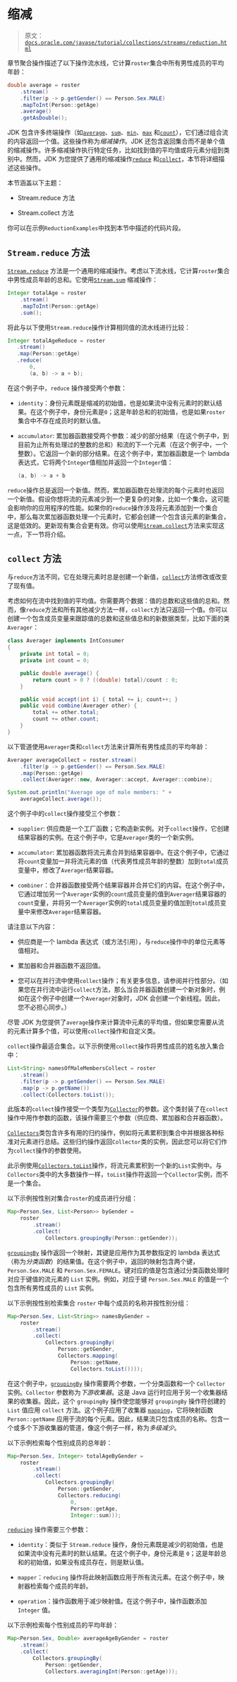 # 缩减

> 原文：[`docs.oracle.com/javase/tutorial/collections/streams/reduction.html`](https://docs.oracle.com/javase/tutorial/collections/streams/reduction.html)

章节聚合操作描述了以下操作流水线，它计算`roster`集合中所有男性成员的平均年龄：

```java
double average = roster
    .stream()
    .filter(p -> p.getGender() == Person.Sex.MALE)
    .mapToInt(Person::getAge)
    .average()
    .getAsDouble();
```

JDK 包含许多终端操作（如[`average`](https://docs.oracle.com/javase/8/docs/api/java/util/stream/IntStream.html#average--java/lang/reflect/Executable.html)、[`sum`](https://docs.oracle.com/javase/8/docs/api/java/util/stream/IntStream.html#sum--)、[`min`](https://docs.oracle.com/javase/8/docs/api/java/util/stream/Stream.html#min-java.util.Comparator-)、[`max`](https://docs.oracle.com/javase/8/docs/api/java/util/stream/Stream.html#max-java.util.Comparator-) 和[`count`](https://docs.oracle.com/javase/8/docs/api/java/util/stream/Stream.html#count--)），它们通过组合流的内容返回一个值。这些操作称为*缩减操作*。JDK 还包含返回集合而不是单个值的缩减操作。许多缩减操作执行特定任务，比如找到值的平均值或将元素分组到类别中。然而，JDK 为您提供了通用的缩减操作[`reduce`](https://docs.oracle.com/javase/8/docs/api/java/util/stream/Stream.html#reduce-T-java.util.function.BinaryOperator-) 和[`collect`](https://docs.oracle.com/javase/8/docs/api/java/util/stream/Stream.html#collect-java.util.function.Supplier-java.util.function.BiConsumer-java.util.function.BiConsumer-)，本节将详细描述这些操作。

本节涵盖以下主题：

+   Stream.reduce 方法

+   Stream.collect 方法

你可以在示例`ReductionExamples`中找到本节中描述的代码片段。

## `Stream.reduce` 方法

[`Stream.reduce`](https://docs.oracle.com/javase/8/docs/api/java/util/stream/Stream.html#reduce-T-java.util.function.BinaryOperator-) 方法是一个通用的缩减操作。考虑以下流水线，它计算`roster`集合中男性成员年龄的总和。它使用[`Stream.sum`](https://docs.oracle.com/javase/8/docs/api/java/util/stream/IntStream.html#sum--) 缩减操作：

```java
Integer totalAge = roster
    .stream()
    .mapToInt(Person::getAge)
    .sum();
```

将此与以下使用`Stream.reduce`操作计算相同值的流水线进行比较：

```java
Integer totalAgeReduce = roster
   .stream()
   .map(Person::getAge)
   .reduce(
       0,
       (a, b) -> a + b);
```

在这个例子中，`reduce` 操作接受两个参数：

+   `identity`：身份元素既是缩减的初始值，也是如果流中没有元素时的默认结果。在这个例子中，身份元素是`0`；这是年龄总和的初始值，也是如果`roster`集合中不存在成员时的默认值。

+   `accumulator`: 累加器函数接受两个参数：减少的部分结果（在这个例子中，到目前为止所有处理过的整数的总和）和流的下一个元素（在这个例子中，一个整数）。它返回一个新的部分结果。在这个例子中，累加器函数是一个 lambda 表达式，它将两个`Integer`值相加并返回一个`Integer`值：

    ```java
    (a, b) -> a + b
    ```

`reduce`操作总是返回一个新值。然而，累加器函数在处理流的每个元素时也返回一个新值。假设你想将流的元素减少到一个更复杂的对象，比如一个集合。这可能会影响你的应用程序的性能。如果你的`reduce`操作涉及将元素添加到一个集合中，那么每次累加器函数处理一个元素时，它都会创建一个包含该元素的新集合，这是低效的。更新现有集合会更有效。你可以使用[`Stream.collect`](https://docs.oracle.com/javase/8/docs/api/java/util/stream/Stream.html#collect-java.util.function.Supplier-java.util.function.BiConsumer-java.util.function.BiConsumer-)方法来实现这一点，下一节将介绍。

## `collect` 方法

与`reduce`方法不同，它在处理元素时总是创建一个新值，[`collect`](https://docs.oracle.com/javase/8/docs/api/java/util/stream/Stream.html#collect-java.util.function.Supplier-java.util.function.BiConsumer-java.util.function.BiConsumer-)方法修改或改变了现有值。

考虑如何在流中找到值的平均值。你需要两个数据：值的总数和这些值的总和。然而，像`reduce`方法和所有其他减少方法一样，`collect`方法只返回一个值。你可以创建一个包含成员变量来跟踪值的总数和这些值总和的新数据类型，比如下面的类`Averager`：

```java
class Averager implements IntConsumer
{
    private int total = 0;
    private int count = 0;

    public double average() {
        return count > 0 ? ((double) total)/count : 0;
    }

    public void accept(int i) { total += i; count++; }
    public void combine(Averager other) {
        total += other.total;
        count += other.count;
    }
}
```

以下管道使用`Averager`类和`collect`方法来计算所有男性成员的平均年龄：

```java
Averager averageCollect = roster.stream()
    .filter(p -> p.getGender() == Person.Sex.MALE)
    .map(Person::getAge)
    .collect(Averager::new, Averager::accept, Averager::combine);

System.out.println("Average age of male members: " +
    averageCollect.average());
```

这个例子中的`collect`操作接受三个参数：

+   `supplier`: 供应商是一个工厂函数；它构造新实例。对于`collect`操作，它创建结果容器的实例。在这个例子中，它是`Averager`类的一个新实例。

+   `accumulator`: 累加器函数将流元素合并到结果容器中。在这个例子中，它通过将`count`变量加一并将流元素的值（代表男性成员年龄的整数）加到`total`成员变量中，修改了`Averager`结果容器。

+   `combiner`：合并器函数接受两个结果容器并合并它们的内容。在这个例子中，它通过增加另一个`Averager`实例的`count`成员变量的值到`Averager`结果容器的`count`变量，并将另一个`Averager`实例的`total`成员变量的值加到`total`成员变量中来修改`Averager`结果容器。

请注意以下内容：

+   供应商是一个 lambda 表达式（或方法引用），与`reduce`操作中的单位元素等值相对。

+   累加器和合并器函数不返回值。

+   您可以在并行流中使用`collect`操作；有关更多信息，请参阅并行性部分。（如果您在并行流中运行`collect`方法，那么当合并器函数创建一个新对象时，例如在这个例子中创建一个`Averager`对象时，JDK 会创建一个新线程。因此，您不必担心同步。）

尽管 JDK 为您提供了`average`操作来计算流中元素的平均值，但如果您需要从流的元素计算多个值，可以使用`collect`操作和自定义类。

`collect`操作最适合集合。以下示例使用`collect`操作将男性成员的姓名放入集合中：

```java
List<String> namesOfMaleMembersCollect = roster
    .stream()
    .filter(p -> p.getGender() == Person.Sex.MALE)
    .map(p -> p.getName())
    .collect(Collectors.toList());
```

此版本的`collect`操作接受一个类型为[`Collector`](https://docs.oracle.com/javase/8/docs/api/java/util/stream/Collector.html)的参数。这个类封装了在`collect`操作中用作参数的函数，该操作需要三个参数（供应商、累加器和合并器函数）。

[`Collectors`](https://docs.oracle.com/javase/8/docs/api/java/util/stream/Collectors.html)类包含许多有用的归约操作，例如将元素累积到集合中并根据各种标准对元素进行总结。这些归约操作返回`Collector`类的实例，因此您可以将它们作为`collect`操作的参数使用。

此示例使用[`Collectors.toList`](https://docs.oracle.com/javase/8/docs/api/java/util/stream/Collectors.html#toList--)操作，将流元素累积到一个新的`List`实例中。与`Collectors`类中的大多数操作一样，`toList`操作符返回一个`Collector`实例，而不是一个集合。

以下示例按性别对集合`roster`的成员进行分组：

```java
Map<Person.Sex, List<Person>> byGender =
    roster
        .stream()
        .collect(
            Collectors.groupingBy(Person::getGender));
```

[`groupingBy`](https://docs.oracle.com/javase/8/docs/api/java/util/stream/Collectors.html#groupingBy-java.util.function.Function-) 操作返回一个映射，其键是应用作为其参数指定的 lambda 表达式（称为*分类函数*）的结果值。在这个例子中，返回的映射包含两个键，`Person.Sex.MALE` 和 `Person.Sex.FEMALE`。键对应的值是包含通过分类函数处理时对应于键值的流元素的 `List` 实例。例如，对应于键 `Person.Sex.MALE` 的值是一个包含所有男性成员的 `List` 实例。

以下示例按性别检索集合 `roster` 中每个成员的名称并按性别分组：

```java
Map<Person.Sex, List<String>> namesByGender =
    roster
        .stream()
        .collect(
            Collectors.groupingBy(
                Person::getGender,                      
                Collectors.mapping(
                    Person::getName,
                    Collectors.toList())));
```

在这个例子中，[`groupingBy`](https://docs.oracle.com/javase/8/docs/api/java/util/stream/Collectors.html#groupingBy-java.util.function.Function-java.util.stream.Collector-) 操作需要两个参数，一个分类函数和一个 `Collector` 实例。`Collector` 参数称为*下游收集器*。这是 Java 运行时应用于另一个收集器结果的收集器。因此，这个 `groupingBy` 操作使您能够对 `groupingBy` 操作符创建的 `List` 值应用 `collect` 方法。这个例子应用了收集器 [`mapping`](https://docs.oracle.com/javase/8/docs/api/java/util/stream/Collectors.html#mapping-java.util.function.Function-java.util.stream.Collector-java.util.stream.Collector-)，它将映射函数 `Person::getName` 应用于流的每个元素。因此，结果流只包含成员的名称。包含一个或多个下游收集器的管道，像这个例子一样，称为*多级减少*。

以下示例检索每个性别成员的总年龄：

```java
Map<Person.Sex, Integer> totalAgeByGender =
    roster
        .stream()
        .collect(
            Collectors.groupingBy(
                Person::getGender,                      
                Collectors.reducing(
                    0,
                    Person::getAge,
                    Integer::sum)));
```

[`reducing`](https://docs.oracle.com/javase/8/docs/api/java/util/stream/Collectors.html#reducing-U-java.util.function.Function-java.util.function.BinaryOperator-) 操作需要三个参数：

+   `identity`：类似于 `Stream.reduce` 操作，身份元素既是减少的初始值，也是如果流中没有元素时的默认结果。在这个例子中，身份元素是 `0`；这是年龄总和的初始值，如果没有成员存在，则是默认值。

+   `mapper`：`reducing` 操作将此映射函数应用于所有流元素。在这个例子中，映射器检索每个成员的年龄。

+   `operation`：操作函数用于减少映射值。在这个例子中，操作函数添加 `Integer` 值。

以下示例检索每个性别成员的平均年龄：

```java
Map<Person.Sex, Double> averageAgeByGender = roster
    .stream()
    .collect(
        Collectors.groupingBy(
            Person::getGender,                      
            Collectors.averagingInt(Person::getAge)));
```
